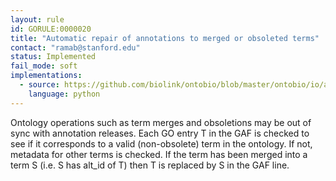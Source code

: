 ```yaml
---
layout: rule
id: GORULE:0000020
title: "Automatic repair of annotations to merged or obsoleted terms"
contact: "ramab@stanford.edu"
status: Implemented
fail_mode: soft
implementations: 
  - source: https://github.com/biolink/ontobio/blob/master/ontobio/io/assocparser.py#L470:L492
    language: python
---
```

Ontology operations such as term merges and obsoletions may be out of
sync with annotation releases. Each GO entry T in the GAF is checked to
see if it corresponds to a valid (non-obsolete) term in the ontology. If
not, metadata for other terms is checked. If the term has been merged
into a term S (i.e. S has alt\_id of T) then T is replaced by S in the
GAF line.
